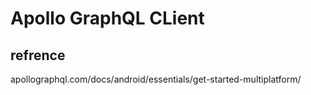 Apollo GraphQL CLient
========

refrence
----
apollographql.com/docs/android/essentials/get-started-multiplatform/

